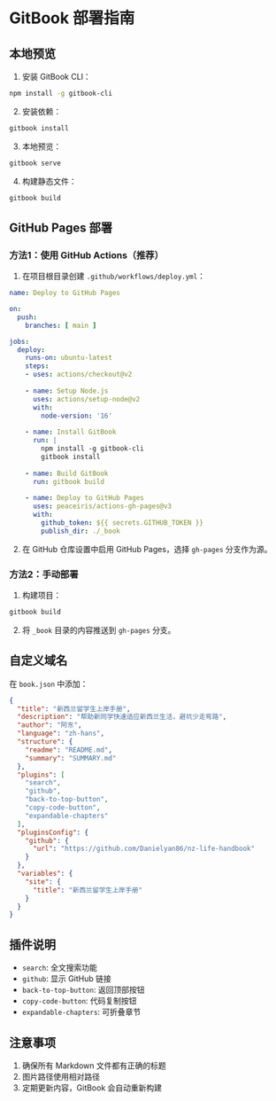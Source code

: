 # GitBook 部署指南

## 本地预览

1. 安装 GitBook CLI：
```bash
npm install -g gitbook-cli
```

2. 安装依赖：
```bash
gitbook install
```

3. 本地预览：
```bash
gitbook serve
```

4. 构建静态文件：
```bash
gitbook build
```

## GitHub Pages 部署

### 方法1：使用 GitHub Actions（推荐）

1. 在项目根目录创建 `.github/workflows/deploy.yml`：

```yaml
name: Deploy to GitHub Pages

on:
  push:
    branches: [ main ]

jobs:
  deploy:
    runs-on: ubuntu-latest
    steps:
    - uses: actions/checkout@v2
    
    - name: Setup Node.js
      uses: actions/setup-node@v2
      with:
        node-version: '16'
    
    - name: Install GitBook
      run: |
        npm install -g gitbook-cli
        gitbook install
    
    - name: Build GitBook
      run: gitbook build
    
    - name: Deploy to GitHub Pages
      uses: peaceiris/actions-gh-pages@v3
      with:
        github_token: ${{ secrets.GITHUB_TOKEN }}
        publish_dir: ./_book
```

2. 在 GitHub 仓库设置中启用 GitHub Pages，选择 `gh-pages` 分支作为源。

### 方法2：手动部署

1. 构建项目：
```bash
gitbook build
```

2. 将 `_book` 目录的内容推送到 `gh-pages` 分支。

## 自定义域名

在 `book.json` 中添加：

```json
{
  "title": "新西兰留学生上岸手册",
  "description": "帮助新同学快速适应新西兰生活，避坑少走弯路",
  "author": "阿东",
  "language": "zh-hans",
  "structure": {
    "readme": "README.md",
    "summary": "SUMMARY.md"
  },
  "plugins": [
    "search",
    "github",
    "back-to-top-button",
    "copy-code-button",
    "expandable-chapters"
  ],
  "pluginsConfig": {
    "github": {
      "url": "https://github.com/Danielyan86/nz-life-handbook"
    }
  },
  "variables": {
    "site": {
      "title": "新西兰留学生上岸手册"
    }
  }
}
```

## 插件说明

- `search`: 全文搜索功能
- `github`: 显示 GitHub 链接
- `back-to-top-button`: 返回顶部按钮
- `copy-code-button`: 代码复制按钮
- `expandable-chapters`: 可折叠章节

## 注意事项

1. 确保所有 Markdown 文件都有正确的标题
2. 图片路径使用相对路径
3. 定期更新内容，GitBook 会自动重新构建 